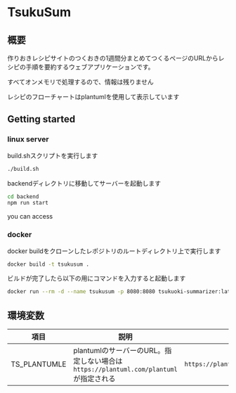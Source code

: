 # TsukuSum

## 概要

作りおきレシピサイトのつくおきの1週間分まとめてつくるページのURLからレシピの手順を要約するウェブアプリケーションです。

すべてオンメモリで処理するので、情報は残りません

レシピのフローチャートはplantumlを使用して表示しています


## Getting started

### linux server

build.shスクリプトを実行します

```bash
./build.sh
```

backendディレクトリに移動してサーバーを起動します

```bash
cd backend
npm run start
```
you can access 

### docker

docker buildをクローンしたレポジトリのルートディレクトリ上で実行します

```bash
docker build -t tsukusum .
```

ビルドが完了したら以下の用にコマンドを入力すると起動します

```bash
docker run --rm -d --name tsukusum -p 8080:8080 tsukuoki-summarizer:latest
```

## 環境変数

|項目|説明|例|
|---|---|---|
|TS_PLANTUMLE|plantumlのサーバーのURL。指定しない場合は`https://plantuml.com/plantuml`が指定される| `https://plantuml.com/plantuml` |

